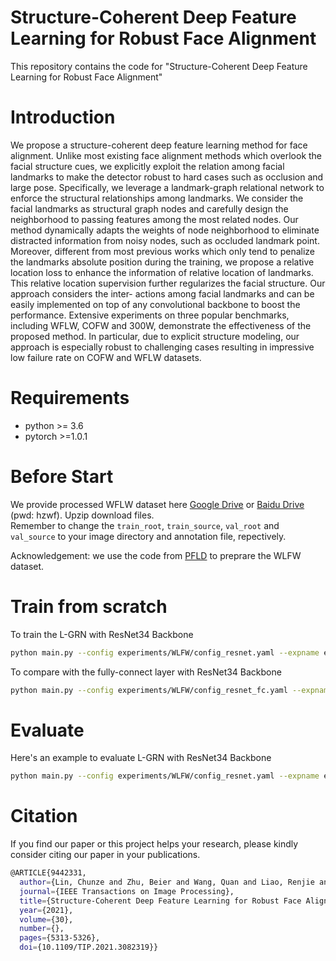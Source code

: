 # Structure-Coherent Deep Feature Learning for Robust Face Alignment
This repository contains the code for "Structure-Coherent Deep Feature Learning for Robust Face Alignment"  

# Introduction
We propose a structure-coherent deep feature learning method for face alignment. Unlike most existing face alignment methods which overlook the facial structure cues, we explicitly exploit the relation among facial landmarks to make the detector robust to hard cases such as occlusion and large pose. Specifically, we leverage a landmark-graph relational network to enforce the structural relationships among landmarks. We consider the facial landmarks as structural graph nodes and carefully design the neighborhood to passing features among the most related nodes. Our method dynamically adapts the weights of node neighborhood to eliminate distracted information from noisy nodes, such as occluded landmark point. Moreover, different from most previous works which only tend to penalize the landmarks absolute position during the training, we propose a relative location loss to enhance the information of relative location of landmarks. This relative location supervision further regularizes the facial structure. Our approach considers the inter- actions among facial landmarks and can be easily implemented on top of any convolutional backbone to boost the performance. Extensive experiments on three popular benchmarks, including WFLW, COFW and 300W, demonstrate the effectiveness of the proposed method. In particular, due to explicit structure modeling, our approach is especially robust to challenging cases resulting in impressive low failure rate on COFW and WFLW datasets. 

# Requirements

* python >= 3.6 
* pytorch >=1.0.1

# Before Start

We provide processed WFLW dataset here [Google Drive](https://drive.google.com/drive/folders/1WKRgeqz8I3blqq7V49VarQpuQGofzfIS?usp=sharing) or [Baidu Drive](https://pan.baidu.com/s/1j8HQxgU4ActNptfISUCNNw) (pwd: hzwf). Upzip download files.  
Remember to change the `train_root`, `train_source`, `val_root` and `val_source` 
to your image directory and annotation file, repectively.

Acknowledgement: we use the code from [PFLD](https://github.com/guoqiangqi/PFLD/blob/master/data/SetPreparation.py) to preprare the WLFW dataset.


# Train from scratch
To train the L-GRN with ResNet34 Backbone

```bash
python main.py --config experiments/WLFW/config_resnet.yaml --expname experiments/WLFW/exp_resnet --train
```
To compare with the fully-connect layer with ResNet34 Backbone

```bash
python main.py --config experiments/WLFW/config_resnet_fc.yaml --expname experiments/WLFW/exp_resnet_fc/ --train
```

# Evaluate
Here's an example to evaluate L-GRN with ResNet34 Backbone

```bash
python main.py --config experiments/WLFW/config_resnet.yaml --expname experiments/WLFW/exp_resnet/ --load_path experiments/WLFW/exp_resnet/checkpoint_best.pth.tar --evaluate
```

# Citation 
If you find our paper or this project helps your research, please kindly consider citing our paper in your publications.

```bash
@ARTICLE{9442331,
  author={Lin, Chunze and Zhu, Beier and Wang, Quan and Liao, Renjie and Qian, Chen and Lu, Jiwen and Zhou, Jie},
  journal={IEEE Transactions on Image Processing}, 
  title={Structure-Coherent Deep Feature Learning for Robust Face Alignment}, 
  year={2021},
  volume={30},
  number={},
  pages={5313-5326},
  doi={10.1109/TIP.2021.3082319}}
```
